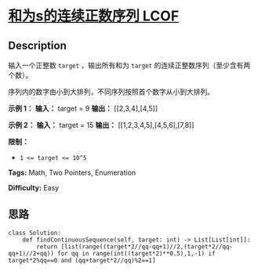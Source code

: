 # [和为s的连续正数序列 LCOF][title]

## Description

输入一个正整数 `target` ，输出所有和为 `target` 的连续正整数序列（至少含有两个数）。

序列内的数字由小到大排列，不同序列按照首个数字从小到大排列。



**示例 1：**
            **输入：** target = 9    **输出：** [[2,3,4],[4,5]]    

**示例 2：**
            **输入：** target = 15    **输出：** [[1,2,3,4,5],[4,5,6],[7,8]]    



**限制：**

  * `1 <= target <= 10^5`




**Tags:** Math, Two Pointers, Enumeration

**Difficulty:** Easy

## 思路

``` python3
class Solution:
    def findContinuousSequence(self, target: int) -> List[List[int]]:
        return [list(range((target*2//qq-qq+1)//2,(target*2//qq-qq+1)//2+qq)) for qq in range(int((target*2)**0.5),1,-1) if target*2%qq==0 and (qq+target*2//qq)%2==1]
```

[title]: https://leetcode-cn.com/problems/he-wei-sde-lian-xu-zheng-shu-xu-lie-lcof
